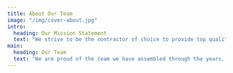 ```yaml
---
title: About Our Team
image: "/img/cover-about.jpg"
intro: 
  heading: Our Mission Statement
  text: "We strive to be the contractor of choice to provide top quality and professional work in a timely manner to the hospitality industry while still being fair to both the client and the subcontractor."
main:
  heading: Our Team
  text: "We are proud of the team we have assembled through the years. There is a trust that has developed between our company, clients, subcontractors, and core team. Please take a moment to meet the members of our team."
---
```

